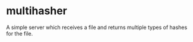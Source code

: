 # multihasher

A simple server which receives a file and returns multiple types of hashes for the file.
